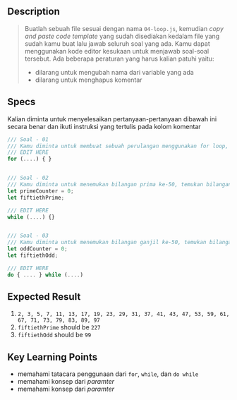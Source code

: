 ## Description
> Buatlah sebuah file sesuai dengan nama `04-loop.js`, kemudian *copy and paste code template* yang sudah disediakan kedalam file yang sudah kamu buat lalu jawab seluruh soal yang ada. Kamu dapat menggunakan kode editor kesukaan untuk menjawab soal-soal tersebut. Ada beberapa peraturan yang harus kalian patuhi yaitu:
> - dilarang untuk mengubah nama dari variable yang ada
> - dilarang untuk menghapus komentar

## Specs
Kalian diminta untuk menyelesaikan pertanyaan-pertanyaan dibawah ini secara benar dan ikuti instruksi yang tertulis pada kolom komentar

```Javascript
/// Soal - 01
/// Kamu diminta untuk membuat sebuah perulangan menggunakan for loop, untuk mencetak angka prima dari 1 ~ 100
/// EDIT HERE
for (....) { }


/// Soal - 02
/// Kamu diminta untuk menemukan bilangan prima ke-50, temukan bilangan tersebut menggunakan while loop
let primeCounter = 0;
let fiftiethPrime;

/// EDIT HERE
while (....) {}


/// Soal - 03
/// Kamu diminta untuk menemukan bilangan ganjil ke-50, temukan bilangan tersebut menggunakan do while loop
let oddCounter = 0;
let fiftiethOdd;

/// EDIT HERE
do { .... } while (....)
```

## Expected Result
1. `2, 3, 5, 7, 11, 13, 17, 19, 23, 29, 31, 37, 41, 43, 47, 53, 59, 61, 67, 71, 73, 79, 83, 89, 97`
2. `fiftiethPrime` should be `227`
3. `fiftiethOdd` should be `99`

## Key Learning Points
- memahami tatacara penggunaan dari `for`, `while`, dan `do while`
- memahami konsep dari *paramter*
- memahami konsep dari *paramter*